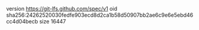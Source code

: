 version https://git-lfs.github.com/spec/v1
oid sha256:24262520030fedfe903ecd8d2ca1b58d50907bb2ae6c9e6e5ebd46cc4d04becb
size 16447
